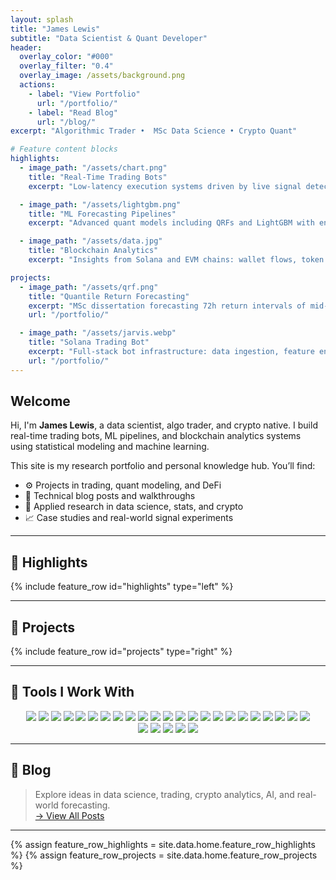 ```yaml
---
layout: splash
title: "James Lewis"
subtitle: "Data Scientist & Quant Developer"
header:
  overlay_color: "#000"
  overlay_filter: "0.4"
  overlay_image: /assets/background.png
  actions:
    - label: "View Portfolio"
      url: "/portfolio/"
    - label: "Read Blog"
      url: "/blog/"
excerpt: "Algorithmic Trader •  MSc Data Science • Crypto Quant"

# Feature content blocks
highlights:
  - image_path: "/assets/chart.png"
    title: "Real-Time Trading Bots"
    excerpt: "Low-latency execution systems driven by live signal detection across DeFi and crypto markets."

  - image_path: "/assets/lightgbm.png"
    title: "ML Forecasting Pipelines"
    excerpt: "Advanced quant models including QRFs and LightGBM with engineered alpha and confidence bounds."

  - image_path: "/assets/data.jpg"
    title: "Blockchain Analytics"
    excerpt: "Insights from Solana and EVM chains: wallet flows, token launches, and on-chain microstructure."

projects:
  - image_path: "/assets/qrf.png"
    title: "Quantile Return Forecasting"
    excerpt: "MSc dissertation forecasting 72h return intervals of mid-cap Solana tokens using interpretable ML."
    url: "/portfolio/"

  - image_path: "/assets/jarvis.webp"
    title: "Solana Trading Bot"
    excerpt: "Full-stack bot infrastructure: data ingestion, feature engineering, live signal processing and execution."
    url: "/portfolio/"
---
```


## Welcome

Hi, I'm **James Lewis**, a data scientist, algo trader, and crypto native. I build real-time trading bots, ML pipelines, and blockchain analytics systems using statistical modeling and machine learning.

This site is my research portfolio and personal knowledge hub. You’ll find:

- ⚙️ Projects in trading, quant modeling, and DeFi
- 📘 Technical blog posts and walkthroughs
- 🧠 Applied research in data science, stats, and crypto
- 📈 Case studies and real-world signal experiments

---

## 🚀 Highlights

{% include feature_row id="highlights" type="left" %}

---

## 📂 Projects

{% include feature_row id="projects" type="right" %}

---

## 🧰 Tools I Work With

<p align="center" style="max-width: 1000px; margin: auto; padding: 0 1rem;">  
  <!-- Core Languages & Data Science -->  
  <img src="https://img.shields.io/badge/Python-3776AB?style=flat-square&logo=python&logoColor=white"/>  
  <img src="https://img.shields.io/badge/R-276DC3?style=flat-square&logo=r&logoColor=white"/>  
  <img src="https://img.shields.io/badge/TypeScript-3178C6?style=flat-square&logo=typescript&logoColor=white"/>  
  <img src="https://img.shields.io/badge/SQL-336791?style=flat-square&logo=mysql&logoColor=white"/>  
  <img src="https://img.shields.io/badge/PostgreSQL-4169E1?style=flat-square&logo=postgresql&logoColor=white"/>  
  <img src="https://img.shields.io/badge/Jupyter-F37626?style=flat-square&logo=jupyter&logoColor=white"/>  
  <img src="https://img.shields.io/badge/RStudio-75AADB?style=flat-square&logo=rstudio&logoColor=white"/>  
  <img src="https://img.shields.io/badge/Quarto-8DD6F9?style=flat-square&logo=quarto&logoColor=white"/>  

  <!-- ML & Analytics -->  

  <img src="https://img.shields.io/badge/Pandas-150458?style=flat-square&logo=pandas&logoColor=white"/>  
  <img src="https://img.shields.io/badge/NumPy-013243?style=flat-square&logo=numpy&logoColor=white"/>  
  <img src="https://img.shields.io/badge/Scikit--Learn-F7931E?style=flat-square&logo=scikitlearn&logoColor=white"/>  
  <img src="https://img.shields.io/badge/LightGBM-2C2C2C?style=flat-square&logo=lightgbm&logoColor=white"/>  
  <img src="https://img.shields.io/badge/PyTorch-EE4C2C?style=flat-square&logo=pytorch&logoColor=white"/>  
  <img src="https://img.shields.io/badge/LangChain-000000?style=flat-square&logo=langchain&logoColor=white"/>  
  <img src="https://img.shields.io/badge/Kaggle-20BEFF?style=flat-square&logo=kaggle&logoColor=white"/>  

  <!-- Backend & APIs -->  

  <img src="https://img.shields.io/badge/FastAPI-009688?style=flat-square&logo=fastapi&logoColor=white"/>  
  <img src="https://img.shields.io/badge/Node.js-339933?style=flat-square&logo=nodedotjs&logoColor=white"/>  
  <img src="https://img.shields.io/badge/Express-000000?style=flat-square&logo=express&logoColor=white"/>  

  <!-- Blockchain & Trading -->  

  <img src="https://img.shields.io/badge/Solana-9945FF?style=flat-square&logo=solana&logoColor=white"/>  
  <img src="https://img.shields.io/badge/DexScreener-FF5A5F?style=flat-square&logoColor=white"/>  
  <img src="https://img.shields.io/badge/SolanaTracker-00C2FF?style=flat-square&logoColor=white"/>  
  <img src="https://img.shields.io/badge/Helius-1A1F71?style=flat-square&logoColor=white"/>  
  <img src="https://img.shields.io/badge/Web3.js-F16822?style=flat-square&logo=web3dotjs&logoColor=white"/>  
  <img src="https://img.shields.io/badge/Discord.js-5865F2?style=flat-square&logo=discord&logoColor=white"/>  

  <!-- DevOps & Version Control -->  

  <img src="https://img.shields.io/badge/Git-F05032?style=flat-square&logo=git&logoColor=white"/>  
  <img src="https://img.shields.io/badge/GitHub-181717?style=flat-square&logo=github&logoColor=white"/>  
  <img src="https://img.shields.io/badge/Docker-2496ED?style=flat-square&logo=docker&logoColor=white"/>  
  <img src="https://img.shields.io/badge/PM2-2B037A?style=flat-square&logo=pm2&logoColor=white"/>  
</p>  

---

## 📝 Blog

> Explore ideas in data science, trading, crypto analytics, AI, and real-world forecasting.  
> [→ View All Posts](/blog/)

---

{% assign feature_row_highlights = site.data.home.feature_row_highlights %}
{% assign feature_row_projects = site.data.home.feature_row_projects %}
